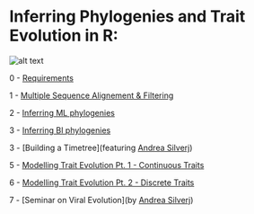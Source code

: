 # Inferring Phylogenies and Trait Evolution in R:

![alt text](https://evolution.berkeley.edu/wp-content/uploads/2021/11/YAH_eurayotes_05_YAH_eurayotes.png)

0 - [Requirements](https://github.com/for-giobbe/Rphy/blob/main/markdowns/0.md)

1 - [Multiple Sequence Alignement & Filtering](https://github.com/for-giobbe/Rphy/blob/main/markdowns/1.md)

2 - [Inferring ML phylogenies]()

3 - [Inferring BI phylogenies]()

3 - [Building a Timetree](featuring [Andrea Silverj](https://andrea-silverj.github.io/))

5 - [Modelling Trait Evolution Pt. 1 - Continuous Traits]()

6 - [Modelling Trait Evolution Pt. 2 - Discrete Traits ]()

7 - [Seminar on Viral Evolution](by [Andrea Silverj](https://andrea-silverj.github.io/))
